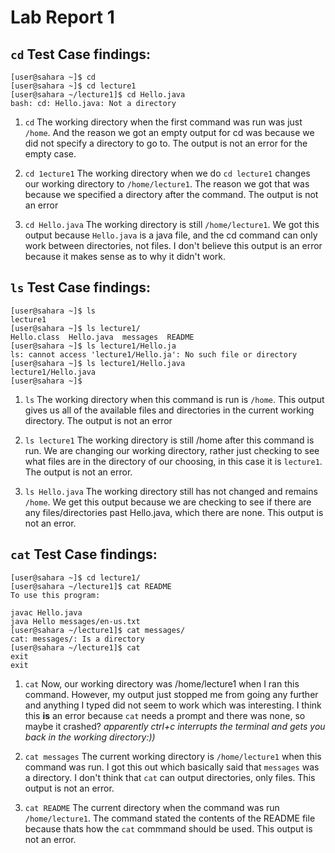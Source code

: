# **Lab Report 1**

## `cd` Test Case findings:
```
[user@sahara ~]$ cd
[user@sahara ~]$ cd lecture1
[user@sahara ~/lecture1]$ cd Hello.java 
bash: cd: Hello.java: Not a directory
```
1. `cd` The working directory when the first command was run was just `/home`.
And the reason we got an empty output for cd was because we did not specify a directory to go to.
The output is not an error for the empty case.

2. `cd 1ecture1`
The working directory when we do `cd lecture1` changes our working directory to `/home/lecture1`.
The reason we got that was because we specified a directory after the command.
The output is not an error

3. `cd Hello.java`
The working directory is still `/home/lecture1`.
We got this output because `Hello.java` is a java file, and the cd command can only work between directories, not files.
I don't believe this output is an error because it makes sense as to why it didn't work.

## `ls` Test Case findings:
```
[user@sahara ~]$ ls
lecture1
[user@sahara ~]$ ls lecture1/
Hello.class  Hello.java  messages  README
[user@sahara ~]$ ls lecture1/Hello.ja
ls: cannot access 'lecture1/Hello.ja': No such file or directory
[user@sahara ~]$ ls lecture1/Hello.java 
lecture1/Hello.java
[user@sahara ~]$
```
1. `ls`
The working directory when this command is run is `/home`.
This output gives us all of the available files and directories in the current working directory.
The output is not an error

2. `ls lecture1`
The working directory is still /home after this command is run. 
We are changing our working directory, rather just checking to see what files are in the directory of our choosing,
in this case it is `lecture1`.
The output is not an error.

3. `ls Hello.java`
The working directory still has not changed and remains `/home`.
We get this output because we are checking to see if there are any files/directories past Hello.java, which there are none.
This output is not an error.

## `cat` Test Case findings:
```
[user@sahara ~]$ cd lecture1/
[user@sahara ~/lecture1]$ cat README 
To use this program:

javac Hello.java
java Hello messages/en-us.txt
[user@sahara ~/lecture1]$ cat messages/
cat: messages/: Is a directory
[user@sahara ~/lecture1]$ cat
exit
exit
```
1. `cat`
Now, our working directory was /home/lecture1 when I ran this command.
However, my output just stopped me from going any further and anything I typed did not seem to work which was interesting.
I think this **is** an error because `cat` needs a prompt and there was none, so maybe it crashed?
*apparently ctrl+c interrupts the terminal and gets you back in the working directory:))*

3. `cat messages`
The current working directory is `/home/lecture1` when this command was run.
I got this out which basically said that `messages` was a directory. I don't think that `cat` can output directories, only files.
This output is not an error.

4. `cat README`
The current directory when the command was run `/home/lecture1`.
The command stated the contents of the README file because thats how the `cat` commmand should be used.
This output is not an error.
